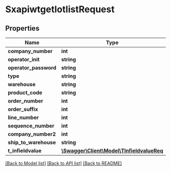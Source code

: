 # SxapiwtgetlotlistRequest

## Properties
Name | Type | Description | Notes
------------ | ------------- | ------------- | -------------
**company_number** | **int** |  | [optional] 
**operator_init** | **string** |  | [optional] 
**operator_password** | **string** |  | [optional] 
**type** | **string** |  | [optional] 
**warehouse** | **string** |  | [optional] 
**product_code** | **string** |  | [optional] 
**order_number** | **int** |  | [optional] 
**order_suffix** | **int** |  | [optional] 
**line_number** | **int** |  | [optional] 
**sequence_number** | **int** |  | [optional] 
**company_number2** | **int** |  | [optional] 
**ship_to_warehouse** | **string** |  | [optional] 
**t_infieldvalue** | [**\Swagger\Client\Model\TInfieldvalueReq**](TInfieldvalueReq.md) |  | [optional] 

[[Back to Model list]](../README.md#documentation-for-models) [[Back to API list]](../README.md#documentation-for-api-endpoints) [[Back to README]](../README.md)


